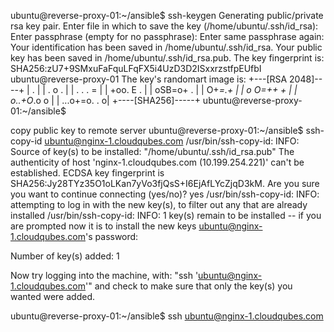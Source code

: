 ubuntu@reverse-proxy-01:~/ansible$ ssh-keygen
Generating public/private rsa key pair.
Enter file in which to save the key (/home/ubuntu/.ssh/id_rsa):
Enter passphrase (empty for no passphrase):
Enter same passphrase again:
Your identification has been saved in /home/ubuntu/.ssh/id_rsa.
Your public key has been saved in /home/ubuntu/.ssh/id_rsa.pub.
The key fingerprint is:
SHA256:zU7+9SMxuFaFquLFqFX5i4UzD3D2ISxxrzstfpEUfbI ubuntu@reverse-proxy-01
The key's randomart image is:
+---[RSA 2048]----+
|            .    |
|           . o . |
|       . .  . =  |
|        +oo. E . |
|       oSB=o+ .  |
|        O+*=.+   |
|       o O=++ +  |
|      o..+O*.o o |
|     ...o+=o. . o|
+----[SHA256]-----+
ubuntu@reverse-proxy-01:~/ansible$


copy public key to remote server
ubuntu@reverse-proxy-01:~/ansible$ ssh-copy-id ubuntu@nginx-1.cloudqubes.com
/usr/bin/ssh-copy-id: INFO: Source of key(s) to be installed: "/home/ubuntu/.ssh/id_rsa.pub"
The authenticity of host 'nginx-1.cloudqubes.com (10.199.254.221)' can't be established.
ECDSA key fingerprint is SHA256:Jy28TYz35O1oLKan7yVo3fjQsS+I6EjAfLYcZjqD3kM.
Are you sure you want to continue connecting (yes/no)? yes
/usr/bin/ssh-copy-id: INFO: attempting to log in with the new key(s), to filter out any that are already installed
/usr/bin/ssh-copy-id: INFO: 1 key(s) remain to be installed -- if you are prompted now it is to install the new keys
ubuntu@nginx-1.cloudqubes.com's password:

Number of key(s) added: 1

Now try logging into the machine, with:   "ssh 'ubuntu@nginx-1.cloudqubes.com'"
and check to make sure that only the key(s) you wanted were added.

ubuntu@reverse-proxy-01:~/ansible$ ssh ubuntu@nginx-1.cloudqubes.com
